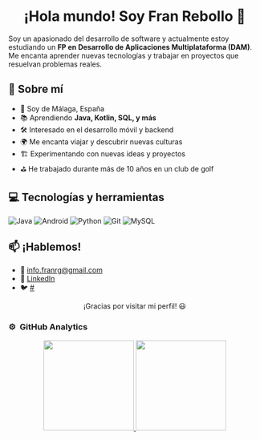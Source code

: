 <body>
    <h1 align=center>¡Hola mundo! Soy Fran Rebollo 👋</h1>
    <p>Soy un apasionado del desarrollo de software y actualmente estoy estudiando un <strong>FP en Desarrollo de Aplicaciones Multiplataforma (DAM)</strong>. Me encanta aprender nuevas tecnologías y trabajar en proyectos que resuelvan problemas reales.</p>
    <h2>🚀 Sobre mí</h2>
    <ul>
        <li>📍 Soy de Málaga, España</li>
        <li>📚 Aprendiendo <strong>Java, Kotlin, SQL, y más</strong></li>
        <li>🛠️ Interesado en el desarrollo móvil y backend</li>
        <li>🌍 Me encanta viajar y descubrir nuevas culturas</li>
        <li>🏗️ Experimentando con nuevas ideas y proyectos</li>
        <li>⛳ He trabajado durante más de 10 años en un club de golf</li>
    </ul>
    <h2>💻 Tecnologías y herramientas</h2>
    <div class="badges">
        <img src="https://img.shields.io/badge/Java-%23ED8B00.svg?style=for-the-badge&logo=openjdk&logoColor=white" alt="Java">
        <img src="https://img.shields.io/badge/Android-3DDC84?style=for-the-badge&logo=android&logoColor=white" alt="Android">
        <img src="https://img.shields.io/badge/python-3670A0?style=for-the-badge&logo=python&logoColor=ffdd54" alt="Python">
        <img src="https://img.shields.io/badge/Git-F05032?style=for-the-badge&logo=git&logoColor=white" alt="Git">
        <img src="https://img.shields.io/badge/MySQL-4479A1?style=for-the-badge&logo=mysql&logoColor=white" alt="MySQL">
    </div>
    <h2>📫 ¡Hablemos!</h2>
    <ul>
        <li>📧 <a href="info.franrg@gmail.com">info.franrg@gmail.com</a></li>
        <li>🔗 <a href="#">LinkedIn</a></li>
        <li>🐦 <a href="#">#</a></li>
    </ul>
    <p align =center>¡Gracias por visitar mi perfil! 😃</p>

  ### ⚙️ &nbsp;GitHub Analytics

<p align="center">
<a href="https://github.com/franrg19">
  <img height="180em" src="https://github-readme-stats-eight-theta.vercel.app/api?username=franrg19&show_icons=true&theme=algolia&include_all_commits=true&count_private=true"/>
  <img height="180em" src="https://github-readme-stats-eight-theta.vercel.app/api/top-langs/?username=franrg19&layout=compact&langs_count=8&theme=algolia"/>
</a>
</p>
</body>
</html>
